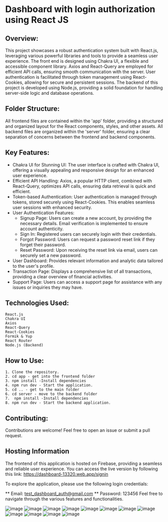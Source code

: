 # Dashboard with login authorization using React JS

## Overview:
This project showcases a robust authentication system built with React.js, leveraging various powerful libraries and tools to provide a seamless user experience. The front end is designed using Chakra UI, a flexible and accessible component library. Axios and React-Query are employed for efficient API calls, ensuring smooth communication with the server. User authentication is facilitated through token management using React-Cookies, allowing for secure and persistent sessions. The backend of this project is developed using Node.js, providing a solid foundation for handling server-side logic and database operations. 

## Folder Structure:
All frontend files are contained within the 'app' folder, providing a structured and organized layout for the React components, styles, and other assets. All backend files are organized within the 'server' folder, ensuring a clear separation of concerns between the frontend and backend components.

## Key Features:
- Chakra UI for Stunning UI: The user interface is crafted with Chakra UI, offering a visually appealing and responsive design for an enhanced user experience.
- Efficient API Handling: Axios, a popular HTTP client, combined with React-Query, optimizes API calls, ensuring data retrieval is quick and efficient.
- Token-based Authentication: User authentication is managed through tokens, stored securely using React-Cookies. This enables seamless user sessions with enhanced security.
- User Authentication Features:
    - Signup Page: Users can create a new account, by providing the necessary details. Email verification is implemented to ensure account authenticity.
    - Sign In: Registered users can securely login with their credentials.
    - Forgot Password: Users can request a password reset link if they forget their password.
    -  Reset Password: Upon receiving the reset link via email, users can securely set a new password.
- User Dashboard:
    Provides relevant information and analytic data tailored to the user's profile.
- Transaction Page:
    Displays a comprehensive list of all transactions, providing a clear overview of financial activities.
- Support Page:
    Users can access a support page for assistance with any issues or inquiries they may have.

## Technologies Used:
    React.js
    Chakra UI
    Axios
    React-Query
    React-Cookies
    Formik & Yup
    React Router
    Node.js (Backend)

## How to Use:
    1. Clone the repository.
    2. cd app - get into the frontend folder
    3. npm install -Install dependencies
    4. npm run dev - Start the application.
    5. cd .. - get to the main folder
    6. cd server - move to the backend folder
    7.  npm install -Install dependencies
    8. npm run dev - Start the backend application.

## Contributing:
Contributions are welcome! Feel free to open an issue or submit a pull request.

## Hosting Information
The frontend of this application is hosted on Firebase, providing a seamless and reliable user experience. You can access the live version by following this link: https://dashboard-13320.web.app/signin

To explore the application, please use the following login credentials:

** Email: test_dashboard_auth@gmail.com
 ** Password: 123456
Feel free to navigate through the various features and functionalities.


![image](https://github.com/VaishnavyMenon/Dashboard-auth/assets/74608354/36780088-8987-41b0-9dc0-d8e1c3759bb8)
![image](https://github.com/VaishnavyMenon/Dashboard-auth/assets/74608354/8856ad4e-9f34-4dc3-b260-f894deba9cbf)
![image](https://github.com/VaishnavyMenon/Dashboard-auth/assets/74608354/2c4a4410-2a6a-496c-a123-dc5c7f3fba6d)
![image](https://github.com/VaishnavyMenon/Dashboard-auth/assets/74608354/4b15f435-41fd-4261-9bb4-3695c018813a)
![image](https://github.com/VaishnavyMenon/Dashboard-auth/assets/74608354/304b0146-ac4b-4181-b09c-12a28089547f)
![image](https://github.com/VaishnavyMenon/Dashboard-auth/assets/74608354/ea02be2c-4abc-4ef8-815e-dfa571288fe9)
![image](https://github.com/VaishnavyMenon/Dashboard-auth/assets/74608354/4abe33a5-0ada-417a-865c-536defd05d80)
![image](https://github.com/VaishnavyMenon/Dashboard-auth/assets/74608354/571dbc1c-8f16-4358-b594-f2bbb1fa7ea4)
![image](https://github.com/VaishnavyMenon/Dashboard-auth/assets/74608354/2b18d598-3c55-4013-920c-f889260e6a0c)
![image](https://github.com/VaishnavyMenon/Dashboard-auth/assets/74608354/fc7ea84b-bb66-43a9-979b-9abcbd6520e0)
![image](https://github.com/VaishnavyMenon/Dashboard-auth/assets/74608354/8b5bff9a-668b-4453-a5d4-5f17a3d0cc8f)
![image](https://github.com/VaishnavyMenon/Dashboard-auth/assets/74608354/adddfb47-615e-4259-b562-e5c01259efc7)




